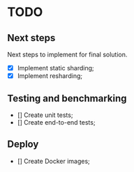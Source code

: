 # TODO

## Next steps
Next steps to implement for final solution.

* [x] Implement static sharding;
* [x] Implement resharding;

## Testing and benchmarking
* [] Create unit tests;
* [] Create end-to-end tests;

## Deploy
* [] Create Docker images;
